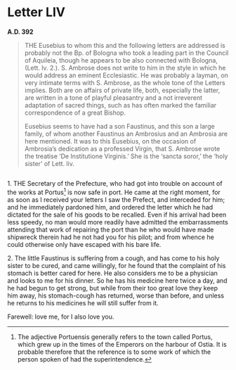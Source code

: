 # Letter LIV
**A.D. 392**

> THE Eusebius to whom this and the following letters are
> addressed is probably not the Bp. of Bologna who took a leading
> part in the Council of Aquileia, though he appears to be also
> connected with Bologna, (Lett. lv. 2.). S. Ambrose does not
> write to him in the style in which he would address an eminent
> Ecclesiastic. He was probably a layman, on very intimate terms
> with S. Ambrose, as the whole tone of the Letters implies. Both
> are on affairs of private life, both, especially the latter,
> are written in a tone of playful pleasantry and a not irreverent
> adaptation of sacred things, such as has often marked the
> familiar correspondence of a great Bishop.
>
> Eusebius seems to have had a son Faustinus, and this son a large
> family, of whom another Faustinus an Ambrosius and an Ambrosia
> are here mentioned. It was to this Eusebius, on the occasion
> of Ambrosia’s dedication as a professed Virgin, that S. Ambrose
> wrote the treatise ‘De Institutione Virginis.’ She is the
> ‘sancta soror,’ the ‘holy sister’ of Lett. liv.

```{centered} AMBROSE TO EUSEBIUS
```

1\. THE Secretary of the Prefecture, who had got into trouble on account
of the works at Portus[^236] is now safe in port. He came at the right
moment, for as soon as I received your letters I saw the Prefect, and
interceded for him; and he immediately pardoned him, and ordered the
letter which he had dictated for the sale of his goods to be recalled.
Even if his arrival had been less speedy, no man would more readily
have admitted the embarrassments attending that work of repairing the
port than he who would have made shipwreck therein had he not had you
for his pilot; and from whence he could otherwise only have escaped
with his bare life.

2\. The little Faustinus is suffering from a cough, and has come to
his holy sister to be cured, and came willingly, for he found that the
complaint of his stomach is better cared for here. He also considers
me to be a physician and looks to me for his dinner. So he has his
medicine here twice a day, and he had begun to get strong, but while
from their too great love they keep him away, his stomach-cough has
returned, worse than before, and unless he returns to his medicines
he will still suffer from it.

Farewell: love me, for I also love you.

[^236]: The adjective Portuensis generally refers to the town
    called Portus, which grew up in the times of the Emperors
    on the harbour of Ostia. It is probable therefore that the
    reference is to some work of which the person spoken of
    had the superintendence.
